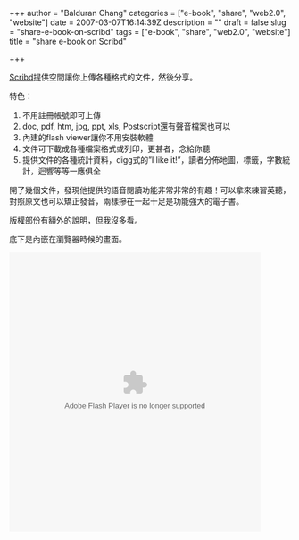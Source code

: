 +++
author = "Balduran Chang"
categories = ["e-book", "share", "web2.0", "website"]
date = 2007-03-07T16:14:39Z
description = ""
draft = false
slug = "share-e-book-on-scribd"
tags = ["e-book", "share", "web2.0", "website"]
title = "share e-book on Scribd"

+++


[Scribd](http://www.scribd.com/ "Scribd")提供空間讓你上傳各種格式的文件，然後分享。

特色：

1. 不用註冊帳號即可上傳
2. doc, pdf, htm, jpg, ppt, xls, Postscript還有聲音檔案也可以
3. 內建的flash viewer讓你不用安裝軟體
4. 文件可下載成各種檔案格式或列印，更甚者，念給你聽
5. 提供文件的各種統計資料，digg式的”I like it!”，讀者分佈地圖，標籤，字數統計，迴響等等一應俱全

開了幾個文件，發現他提供的語音閱讀功能非常非常的有趣！可以拿來練習英聽，對照原文也可以矯正發音，兩樣摻在一起十足是功能強大的電子書。

版權部份有額外的說明，但我沒多看。

底下是內嵌在瀏覽器時候的畫面。

  
<object height="500" width="450"><param name="allowScriptAccess" value="SameDomain"></param><param name="movie" value="http://static.scribd.com/FlashPaperS3.swf?guid=53yv6421qvehv&document_id=901"></param><embed height="500" src="http://static.scribd.com/FlashPaperS3.swf?guid=53yv6421qvehv&document_id=901" type="application/x-shockwave-flash" width="450"></embed></object>

